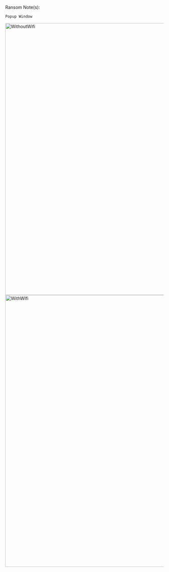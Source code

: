 Ransom Note(s): 
```
Popup Window
```
<img width="1152" height="864" alt="WithoutWifi" src="https://github.com/user-attachments/assets/71b80b0b-62a1-4bb6-9801-dd0fc33b0725" />
<img width="1152" height="864" alt="WithWIfi" src="https://github.com/user-attachments/assets/deff73fb-f84c-411f-826e-b4e953553b9c" />
